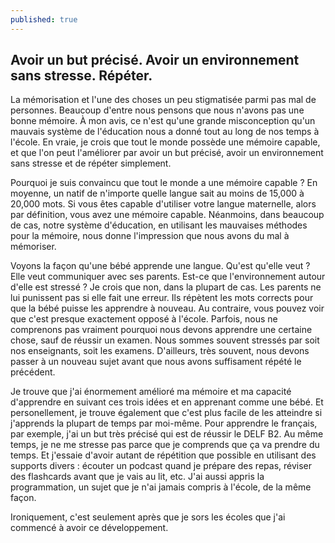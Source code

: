 ```yaml
---
published: true
---
```

## Avoir un but précisé. Avoir un environnement sans stresse. Répéter.

La mémorisation et l'une des choses un peu stigmatisée parmi pas mal de personnes. Beaucoup d'entre nous pensons que nous n'avons pas une bonne mémoire. À mon avis, ce n'est qu'une grande misconception qu'un mauvais système de l'éducation nous a donné tout au long de nos temps à l'école. En vraie, je crois que tout le monde possède une mémoire capable, et que l'on peut l'améliorer par avoir un but précisé, avoir un environnement sans stresse et de répéter simplement.

Pourquoi je suis convaincu que tout le monde a une mémoire capable ? En moyenne, un natif de n'importe quelle langue sait au moins de 15,000 à 20,000 mots. Si vous êtes capable d'utiliser votre langue maternelle, alors par définition, vous avez une mémoire capable. Néanmoins, dans beaucoup de cas, notre système d'éducation, en utilisant les mauvaises méthodes pour la mémoire, nous donne l'impression que nous avons du mal à mémoriser.

Voyons la façon qu'une bébé apprende une langue. Qu'est qu'elle veut ? Elle veut communiquer avec ses parents. Est-ce que l'environnement autour d'elle est stressé ? Je crois que non, dans la plupart de cas. Les parents ne lui punissent pas si elle fait une erreur. Ils répètent les mots corrects pour que la bébé puisse les apprendre à nouveau. Au contraire, vous pouvez voir que c'est presque exactement opposé à l'école. Parfois, nous ne comprenons pas vraiment pourquoi nous devons apprendre une certaine chose, sauf de réussir un examen. Nous sommes souvent stressés par soit nos enseignants, soit les examens. D'ailleurs, très souvent, nous devons passer à un nouveau sujet avant que nous avons suffisament répété le précédent.

Je trouve que j'ai énormement amélioré ma mémoire et ma capacité d'apprendre en suivant ces trois idées et en apprenant comme une bébé. Et personellement, je trouve également que c'est plus facile de les atteindre si j'apprends la plupart de temps par moi-même. Pour apprendre le français, par exemple, j'ai un but très précisé qui est de réussir le DELF B2. Au même temps, je ne me stresse pas parce que je comprends que ça va prendre du temps. Et j'essaie d'avoir autant de répétition que possible en utilisant des supports divers : écouter un podcast quand je prépare des repas, réviser des flashcards avant que je vais au lit, etc. J'ai aussi appris la programmation, un sujet que je n'ai jamais compris à l'école, de la même façon.  

Ironiquement, c'est seulement après que je sors les écoles que j'ai commencé à avoir ce développement.